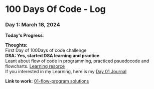 # 100 Days Of Code - Log

### Day 1: March 18, 2024

**Today's Progress**: 

**Thoughts:** <br>First Day of 100Days of code challenge <br>
**DSA: Yes, started DSA learning and practice** <br>
Leant about flow of code in programming, practiced psuedocode and flowcharts.
[Learning resorce](https://youtu.be/lhELGQAV4gg?si=FVAFQyYHW2meo957)<br/>
If you interested in my Learning, here is my [Day 01 Journal](https://lokinagure.notion.site/Ekam-db2a094e15514869bce538ab8792074f?pvs=4) 

**Link to work:**   [01-flow-program solutions](https://github.com/lokinagure/dsa-bootcamp-java/tree/main/assignments/assignments-solutions/01-flow-of-program)



